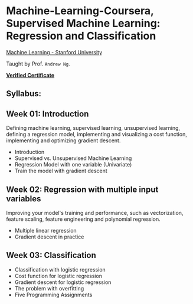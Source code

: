 # Machine-Learning-Coursera, Supervised Machine Learning: Regression and Classification
[Machine Learning - Stanford University](https://www.coursera.org/learn/machine-learning)

Taught by Prof. `Andrew Ng.` 

[**Verified Certificate**]( https://coursera.org/share/0a8014e4232ed0dd8c1e757bec5f5d0f)


## Syllabus:

## Week 01: Introduction
Defining machine learning, supervised learning, unsupervised learning, defining a regression model, implementing and visualizing a cost function, implementing and optimizing gradient descent.
- Introduction
- Supervised vs. Unsupervised Machine Learning
- Regression Model with one variable (Univariate)
- Train the model with gradient descent
## Week 02: Regression with multiple input variables
Improving your model's training and performance, such as vectorization, feature scaling, feature engineering and polynomial regression.
- Multiple linear regression
- Gradient descent in practice
## Week 03: Classification
- Classification with logistic regression
- Cost function for logistic regression
- Gradient descent for logistic regression
- The problem with overfitting
- Five Programming Assignments